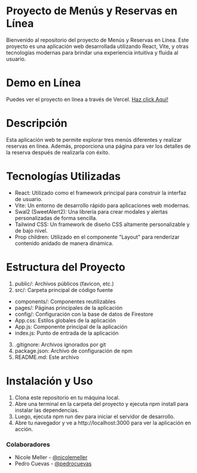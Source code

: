 # Proyecto de Menús y Reservas en Línea

Bienvenido al repositorio del proyecto de Menús y Reservas en Línea. Este proyecto es una aplicación web desarrollada utilizando React, Vite, y otras tecnologías modernas para brindar una experiencia intuitiva y fluida al usuario.

# Demo en Línea

Puedes ver el proyecto en línea a través de Vercel. [Haz click Aquí!](https://proyecto-restaurant-app-six.vercel.app/)

# Descripción

Esta aplicación web te permite explorar tres menús diferentes y realizar reservas en línea. Además, proporciona una página para ver los detalles de la reserva después de realizarla con éxito.

# Tecnologías Utilizadas

+ React: Utilizado como el framework principal para construir la interfaz de usuario.
+ Vite: Un entorno de desarrollo rápido para aplicaciones web modernas.
+ Swal2 (SweetAlert2): Una librería para crear modales y alertas personalizadas de forma sencilla.
+ Tailwind CSS: Un framework de diseño CSS altamente personalizable y de bajo nivel.
+ Prop children: Utilizado en el componente "Layout" para renderizar contenido anidado de manera dinámica.

# Estructura del Proyecto

1. public/: Archivos públicos (favicon, etc.)
2. src/: Carpeta principal de código fuente
+ components/: Componentes reutilizables
+ pages/: Páginas principales de la aplicación
+ config/: Configuración con la base de datos de Firestore
+ App.css: Estilos globales de la aplicación
+ App.js: Componente principal de la aplicación
+ index.js: Punto de entrada de la aplicación
3. .gitignore: Archivos ignorados por git
4. package.json: Archivo de configuración de npm
5. README.md: Este archivo

# Instalación y Uso

1. Clona este repositorio en tu máquina local.
2. Abre una terminal en la carpeta del proyecto y ejecuta npm install para instalar las dependencias.
3. Luego, ejecuta npm run dev para iniciar el servidor de desarrollo.
4. Abre tu navegador y ve a http://localhost:3000 para ver la aplicación en acción.

### Colaboradores

- Nicole Meller - [@nicolemeller](https://github.com/Nicole-Meller)
- Pedro Cuevas - [@pedrocuevas](https://github.com/faofaofao)